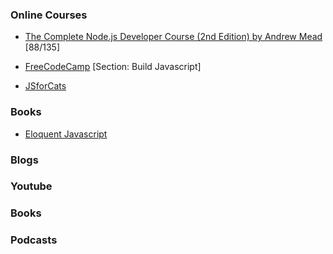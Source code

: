 
### Online Courses
* [The Complete Node.js Developer Course (2nd Edition) by Andrew Mead](https://www.udemy.com/the-complete-nodejs-developer-course-2) [88/135]
* [FreeCodeCamp](https://www.freecodecamp.org/)  [Section: Build Javascript]

* [JSforCats](http://jsforcats.com)

### Books
* [Eloquent Javascript](https://eloquentjavascript.net)
### Blogs

### Youtube

### Books

### Podcasts
